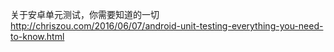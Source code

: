 关于安卓单元测试，你需要知道的一切  http://chriszou.com/2016/06/07/android-unit-testing-everything-you-need-to-know.html
